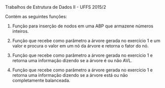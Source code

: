 Trabalhos de Estrutura de Dados II - UFFS 2015/2

Contém as seguintes funções:

1. Função para inserção de nodos em uma ABP que armazene
números inteiros.

2. Função que recebe como parâmetro a árvore gerada no exercício 1
e um valor e procura o valor em um nó da árvore e retorna o fator
do nó.

3. Função que recebe como parâmetro a árvore gerada no exercício 1
e retorna uma informação dizendo se a árvore é ou não AVL.

4. Função que recebe como parâmetro a árvore gerada no exercício 1
e retorna uma informação dizendo se a árvore está ou não
completamente balanceada.